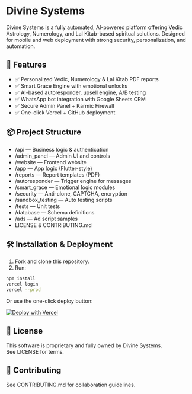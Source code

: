 # Divine Systems

Divine Systems is a fully automated, AI-powered platform offering Vedic Astrology, Numerology, and Lal Kitab-based spiritual solutions. Designed for mobile and web deployment with strong security, personalization, and automation.

## 🚀 Features

- ✅ Personalized Vedic, Numerology & Lal Kitab PDF reports
- ✅ Smart Grace Engine with emotional unlocks
- ✅ AI-based autoresponder, upsell engine, A/B testing
- ✅ WhatsApp bot integration with Google Sheets CRM
- ✅ Secure Admin Panel + Karmic Firewall
- ✅ One-click Vercel + GitHub deployment

## 📦 Project Structure

- /api — Business logic & authentication
- /admin_panel — Admin UI and controls
- /website — Frontend website
- /app — App logic (Flutter-style)
- /reports — Report templates (PDF)
- /autoresponder — Trigger engine for messages
- /smart_grace — Emotional logic modules
- /security — Anti-clone, CAPTCHA, encryption
- /sandbox_testing — Auto testing scripts
- /tests — Unit tests
- /database — Schema definitions
- /ads — Ad script samples
- LICENSE & CONTRIBUTING.md

## 🛠️ Installation & Deployment

1. Fork and clone this repository.
2. Run:

```bash
npm install
vercel login
vercel --prod
```

Or use the one-click deploy button:

[![Deploy with Vercel](https://vercel.com/button)](https://vercel.com/import/project?template=https://github.com/deevanshvgpillai/divine-systems)

## 📜 License

This software is proprietary and fully owned by Divine Systems.  
See LICENSE for terms.

## 🙏 Contributing

See CONTRIBUTING.md for collaboration guidelines.

